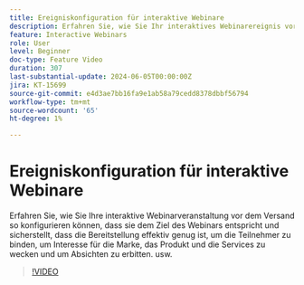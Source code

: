 ```yaml
---
title: Ereigniskonfiguration für interaktive Webinare
description: Erfahren Sie, wie Sie Ihr interaktives Webinarereignis vor dem Versand so konfigurieren, dass es dem Ziel des Webinars entspricht.
feature: Interactive Webinars
role: User
level: Beginner
doc-type: Feature Video
duration: 307
last-substantial-update: 2024-06-05T00:00:00Z
jira: KT-15699
source-git-commit: e4d3ae7bb16fa9e1ab58a79cedd8378dbbf56794
workflow-type: tm+mt
source-wordcount: '65'
ht-degree: 1%

---
```



# Ereigniskonfiguration für interaktive Webinare

Erfahren Sie, wie Sie Ihre interaktive Webinarveranstaltung vor dem Versand so konfigurieren können, dass sie dem Ziel des Webinars entspricht und sicherstellt, dass die Bereitstellung effektiv genug ist, um die Teilnehmer zu binden, um Interesse für die Marke, das Produkt und die Services zu wecken und um Absichten zu erbitten. usw.

>[!VIDEO](https://video.tv.adobe.com/v/3429637/?learn=on)
